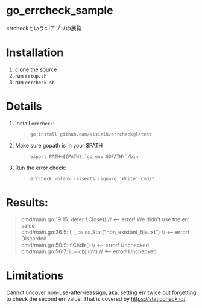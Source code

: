 # go_errcheck_sample
errcheckというcliアプリの展覧

# Installation

1. clone the source
1. run `setup.sh`
1. run `errcheck.sh`


# Details

1. Install `errcheck`:
    > `go install github.com/kisielk/errcheck@latest`
1. Make sure gopath is in your $PATH
    > ``export PATH=${PATH}:`go env GOPATH\`/bin``
1. Run the error check:
    > `errcheck -blank -asserts -ignore 'Write' cmd/*`

# Results:
>cmd/main.go:19:15:      defer f.Close() // <-- error! We didn't use the err value  
cmd/main.go:26:5:       f, _ := os.Stat("non_existant_file.txt") // <-- error! Discarded  
cmd/main.go:50:9:       f.Chdir() // <-- error! Unchecked  
cmd/main.go:56:7:       i := obj.(int) // <-- error! Unchecked  

# Limitations

Cannot uncover non-use-after-reassign, aka, setting err twice but forgetting to check the second err value. That is covered by https://staticcheck.io/
